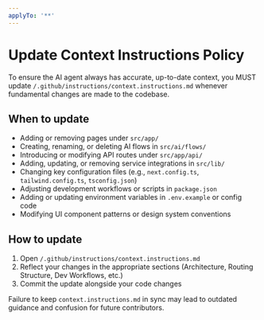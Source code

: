 ```yaml
---
applyTo: '**'
---
```


# Update Context Instructions Policy

To ensure the AI agent always has accurate, up-to-date context, you MUST update `/.github/instructions/context.instructions.md` whenever fundamental changes are made to the codebase.

## When to update

- Adding or removing pages under `src/app/`
- Creating, renaming, or deleting AI flows in `src/ai/flows/`
- Introducing or modifying API routes under `src/app/api/`
- Adding, updating, or removing service integrations in `src/lib/`
- Changing key configuration files (e.g., `next.config.ts`, `tailwind.config.ts`, `tsconfig.json`)
- Adjusting development workflows or scripts in `package.json`
- Adding or updating environment variables in `.env.example` or config code
- Modifying UI component patterns or design system conventions

## How to update

1. Open `/.github/instructions/context.instructions.md`
2. Reflect your changes in the appropriate sections (Architecture, Routing Structure, Dev Workflows, etc.)
3. Commit the update alongside your code changes

Failure to keep `context.instructions.md` in sync may lead to outdated guidance and confusion for future contributors.
